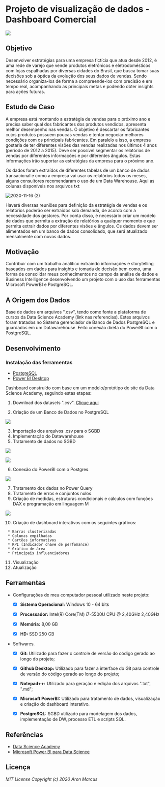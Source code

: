 # Projeto de visualização de dados - Dashboard Comercial


![](https://github.com/aronmarcus/BI_DashboardVendas/blob/main/Desenvolvimento/Dashboard.png)


## Objetivo ##

 <p>Desenvolver estratégias para uma empresa fictícia que atua desde 2012, é uma rede de varejo que vende produtos eletrônicos e eletrodomésticos com lojas espalhadas por diversas cidades do Brasil, que busca tomar suas decisões sob a óptica da evolução dos seus dados de vendas. Sendo necessário organiza-los de forma a compreende-los com precisão e em tempo real, acompanhando as principais metas e podendo obter insights para ações futuras.</p>
 
## Estudo de Caso ##

 <p>A empresa está montando a estratégia de vendas para o próximo ano e precisa saber qual dos fabricantes dos produtos vendidos, apresenta melhor desempenho nas vendas. O objetivo é descartar os fabricantes cujos produtos possuem poucas vendas e tentar negociar melhores condições com os principais fabricantes. Em paralelo a isso, a empresa gostaria de ter diferentes visões das vendas realizadas nos últimos 4 anos (período de 2012 a 2015). Deve ser possível segmentar os relatórios de vendas por diferentes informações e por diferentes ângulos. Estas informações irão suportar as estratégias da empresa para o próximo ano.</p>

<p>Os dados foram extraídos de diferentes tabelas de um banco de dados transacional e como a empresa vai usar os relatórios todos os meses, alguns consultores recomendaram o uso
de um Data Warehouse. Aqui as colunas disponíveis nos arquivos txt:
 
 ![2020-11-16 (2)](https://user-images.githubusercontent.com/27938405/99299932-b5470500-282a-11eb-8291-da58d7f6e19f.png)


 <p>Haverá diversas reuniões para definição da estratégia de vendas e os relatórios poderão ser extraídos sob demanda, de acordo com a necessidade dos gestores. Por conta disso, é necessário criar um modelo de dados que permita a extração de relatórios a qualquer momento e que permita extrair dados por diferentes visões e ângulos. Os dados devem ser alimentados em um banco de dados consolidado, que será atualizado mensalmente com novos dados.</p>

## Motivação ##

  <p>Contribuir com um trabalho analítico extraindo informações e storytelling baseados em dados para insights e tomada de decisão bem como, uma forma de consolidar meus conhecimentos no campo da análise de dados e Business Intelligence desenvolvendo um projeto com o uso das ferramentas Microsoft PowerBI e PostgreSQL.</p>

## A Origem dos Dados ##

  <p>Base de dados em arquivos ".csv", tendo como fonte a plataforma de cursos da Data Science Academy (link nas referencias). Estes arquivos foram tratados no Sistema gerenciador de Banco de Dados PostgreSQL e guardados em um Datawarehouse. Feito conexão direta do PowerBI com o PostgreSQL. </p>

## Desenvolvimento ##

### Instalação das ferramentas ###
  
  - [PostgreSQL](https://www.postgresql.org/download/)
  - [Power BI Desktop](https://powerbi.microsoft.com/pt-br/desktop/)


  <p>Dashboard construído com base em um modelo/protótipo do site da Data Science Academy, seguindo estas etapas:</p>
  
  1. Download dos datasets ".csv". [Clique aqui](https://github.com/aronmarcus/BI_DashboardVendas/tree/main/Datasets_csv)
  
  2. Criação de um Banco de Dados no PostgreSQL
  
  ![](https://github.com/aronmarcus/BI_DashboardVendas/blob/main/Desenvolvimento/sql1.png)
  
  3. Importação dos arquivos .csv para o SGBD
  4. Implementação do Datawarehouse
  5. Tratamento de dados no SGBD
  
  ![](https://github.com/aronmarcus/BI_DashboardVendas/blob/main/Desenvolvimento/sql2.png)
  
  ![](https://github.com/aronmarcus/BI_DashboardVendas/blob/main/Desenvolvimento/relacionamentos.png)
  
  6. Conexão do PowerBI com o Postgres
  
  ![](https://github.com/aronmarcus/BI_DashboardVendas/blob/main/Desenvolvimento/conexao.png)
  
  7. Tratamento dos dados no Power Query
  8. Tratamento de erros e conjuntos nulos
  9. Criação de medidas, estruturas condicionais e cálculos com funções DAX e programação em linguagem M
  
  ![](https://github.com/aronmarcus/BI_DashboardVendas/blob/main/Desenvolvimento/DAX.png)
  
  10. Criação de dashboard interativos com os seguintes gráficos:
  
     * Barras clusterizadas
     * Colunas empilhadas
     * Cartões informativos
     * KPI (Indicador chave de perfomance)
     * Gráfico de área
     * Principais influenciadores
     
  11. Visualização
  12. Atualização

## Ferramentas ##

  - <p>Configurações do meu computador pessoal utilizado neste projeto:</p>

     - [x] <strong>Sistema Operacional:</strong> Windows 10 - 64 bits</p>
     - [x] <strong>Processador:</strong> Intel(R) Core(TM) i7-5500U CPU @ 2,40GHz 2,40GHz</p>
     - [x] <strong>Memória:</strong> 8,00 GB </p>
     - [x] <strong>HD:</strong> SSD 250 GB</p>

  - <p>Softwares.</p>
  
     - [x] <strong>Git:</strong> Utilizado para fazer o controle de versão do código gerado ao longo do projeto;</p>
     - [x] <strong>Github Desktop:</strong> Utilizado para fazer a interface do Git para controle de versão do código gerado ao longo do projeto;</p>
     - [x] <strong>Notepad++:</strong> Utilizado para geração e edição dos arquivos ".txt", ".md";</p>
     - [x] <strong>Microsoft PowerBI:</strong> Utilizado para tratamento de dados, visualização e criação do dashboard interativo.</p>
     - [x] <strong>PostgreSQL:</strong> SGBD utilizado para modelagem dos dados, implementação de DW, processo ETL e scripts SQL.</p>
  
  ## Referências ##
  
  - [Data Science Academy](https://www.datascienceacademy.com.br/)
  - [Microsoft Power BI para Data Science](https://www.datascienceacademy.com.br/course?courseid=microsoft-power-bi-para-data-science)
  
  ## Licença ##
  
  _MIT License Copyright (c) 2020 Aron Marcus_
 

